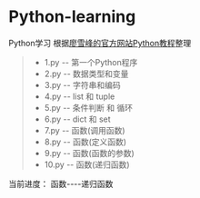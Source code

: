 # Python-learning
Python学习
根据[廖雪峰的官方网站Python教程](https://www.liaoxuefeng.com/wiki/0014316089557264a6b348958f449949df42a6d3a2e542c000)整理

> * 1.py -- 第一个Python程序
> * 2.py -- 数据类型和变量
> * 3.py -- 字符串和编码
> * 4.py -- list 和 tuple
> * 5.py -- 条件判断 和 循环
> * 6.py -- dict 和 set
> * 7.py -- 函数(调用函数)
> * 8.py -- 函数(定义函数)
> * 9.py -- 函数(函数的参数)
> * 10.py -- 函数(递归函数)

当前进度： 函数----递归函数